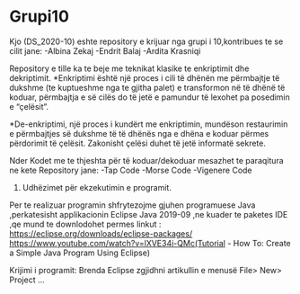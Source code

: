 # Grupi10

Kjo (DS_2020-10) eshte repository e krijuar nga grupi i 10,kontribues te se cilit jane:
-Albina Zekaj
-Endrit Balaj
-Ardita Krasniqi

Repository e tille ka te beje me teknikat klasike te enkriptimit dhe dekriptimit.
*Enkriptimi është një proces i cili të dhënën me përmbajtje të dukshme
(te kuptueshme nga te gjitha palet) e transformon në të dhënë të koduar, 
përmbajtja e së cilës do të jetë e pamundur të lexohet pa posedimin e “çelësit”. 

*De-enkriptimi, një proces i kundërt me enkriptimin, mundëson restaurimin e përmbajtjes 
së dukshme të të dhënës nga e dhëna e koduar përmes përdorimit të çelësit. 
Zakonisht çelësi duhet të jetë informatë sekrete.

Nder Kodet me te thjeshta për të koduar/dekoduar mesazhet te paraqitura ne kete Repository jane:
-Tap Code
-Morse Code 
-Vigenere Code

1. Udhëzimet për ekzekutimin e programit. 

Per te realizuar programin shfrytezojme gjuhen programuese Java ,perkatesisht applikacionin
Eclipse Java 2019-09 ,ne kuader te paketes IDE ,qe mund te downlodohet permes linkut :
https://eclipse.org/downloads/eclipse-packages/
https://www.youtube.com/watch?v=lXVE34i-QMc(Tutorial - How To: Create a Simple Java Program Using Eclipse)

Krijimi i programit:
Brenda Eclipse zgjidhni artikullin e menusë File> New> Project ...


 
 
 




